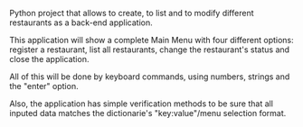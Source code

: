 Python project that allows to create, to list and to modify different restaurants as a back-end application.

This application will show a complete Main Menu with four different options: register a restaurant, list all restaurants, change the restaurant's status and close the application.

All of this will be done by keyboard commands, using numbers, strings and the "enter" option.

Also, the application has simple verification methods to be sure that all inputed data matches the dictionarie's "key:value"/menu selection format.
